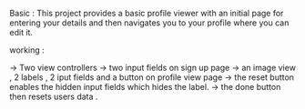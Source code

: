 Basic :
  This project provides a basic profile viewer with an initial page for entering your details and then navigates you to your profile where you can edit it.

working :

-> Two view controllers 
-> two input fields on sign up page 
-> an image view , 2 labels , 2 iput fields and a button on profile view page
-> the reset button enables the hidden input fields which hides the label. 
-> the done button then resets users data .
